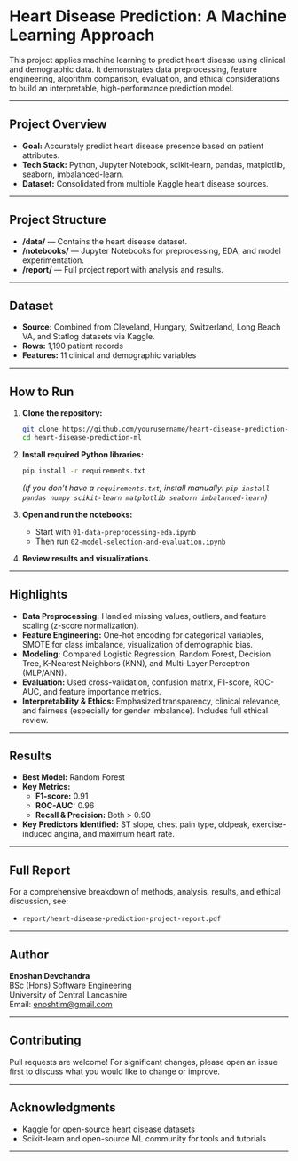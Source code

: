 # Heart Disease Prediction: A Machine Learning Approach

This project applies machine learning to predict heart disease using clinical and demographic data. It demonstrates data preprocessing, feature engineering, algorithm comparison, evaluation, and ethical considerations to build an interpretable, high-performance prediction model.

---

## Project Overview

- **Goal:** Accurately predict heart disease presence based on patient attributes.
- **Tech Stack:** Python, Jupyter Notebook, scikit-learn, pandas, matplotlib, seaborn, imbalanced-learn.
- **Dataset:** Consolidated from multiple Kaggle heart disease sources.

---

## Project Structure

- **/data/** — Contains the heart disease dataset.
- **/notebooks/** — Jupyter Notebooks for preprocessing, EDA, and model experimentation.
- **/report/** — Full project report with analysis and results.

---

## Dataset

- **Source:** Combined from Cleveland, Hungary, Switzerland, Long Beach VA, and Statlog datasets via Kaggle.
- **Rows:** 1,190 patient records
- **Features:** 11 clinical and demographic variables

---

## How to Run

1. **Clone the repository:**
    ```bash
    git clone https://github.com/yourusername/heart-disease-prediction-ml.git
    cd heart-disease-prediction-ml
    ```
2. **Install required Python libraries:**
    ```bash
    pip install -r requirements.txt
    ```
    *(If you don’t have a `requirements.txt`, install manually: `pip install pandas numpy scikit-learn matplotlib seaborn imbalanced-learn`)*

3. **Open and run the notebooks:**
    - Start with `01-data-preprocessing-eda.ipynb`
    - Then run `02-model-selection-and-evaluation.ipynb`

4. **Review results and visualizations.**

---

## Highlights

- **Data Preprocessing:** Handled missing values, outliers, and feature scaling (z-score normalization).
- **Feature Engineering:** One-hot encoding for categorical variables, SMOTE for class imbalance, visualization of demographic bias.
- **Modeling:** Compared Logistic Regression, Random Forest, Decision Tree, K-Nearest Neighbors (KNN), and Multi-Layer Perceptron (MLP/ANN).
- **Evaluation:** Used cross-validation, confusion matrix, F1-score, ROC-AUC, and feature importance metrics.
- **Interpretability & Ethics:** Emphasized transparency, clinical relevance, and fairness (especially for gender imbalance). Includes full ethical review.

---

## Results

- **Best Model:** Random Forest
- **Key Metrics:**
    - **F1-score:** 0.91
    - **ROC-AUC:** 0.96
    - **Recall & Precision:** Both > 0.90
- **Key Predictors Identified:** ST slope, chest pain type, oldpeak, exercise-induced angina, and maximum heart rate.

---

## Full Report

For a comprehensive breakdown of methods, analysis, results, and ethical discussion, see:
- `report/heart-disease-prediction-project-report.pdf`

---

## Author

**Enoshan Devchandra**  
BSc (Hons) Software Engineering  
University of Central Lancashire  
Email: [enoshtim@gmail.com](mailto:enoshtim@gmail.com)

---

## Contributing

Pull requests are welcome! For significant changes, please open an issue first to discuss what you would like to change or improve.

---

## Acknowledgments

- [Kaggle](https://www.kaggle.com/datasets) for open-source heart disease datasets
- Scikit-learn and open-source ML community for tools and tutorials

---

